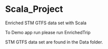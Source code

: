 # Scala_Project
Enriched STM GTFS data set with Scala

To Demo app run please run EnrichedTrip

STM GTFS data set are found in the Data folder. 
